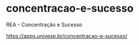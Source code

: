 # concentracao-e-sucesso
REA - Concentração e Sucesso

https://apps.univesp.br/concentracao-e-sucesso/
